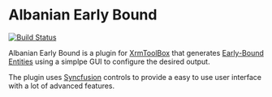 # Albanian Early Bound
[![Build Status](https://dev.azure.com/Albanian-Xrm/Early-Bound/_apis/build/status/albanian-xrm.Early-Bound?branchName=master)](https://dev.azure.com/Albanian-Xrm/Early-Bound/_build/latest?definitionId=1&branchName=master)

Albanian Early Bound is a plugin for [XrmToolBox](https://github.com/MscrmTools/XrmToolBox) that generates [Early-Bound Entities](https://docs.microsoft.com/en-us/dynamics365/customer-engagement/developer/org-service/create-early-bound-entity-classes-code-generation-tool) using a simplpe GUI to configure the desired output.

The plugin uses [Syncfusion](https://www.syncfusion.com/winforms-ui-controls) controls to provide a easy to use user interface with a lot of advanced features.
